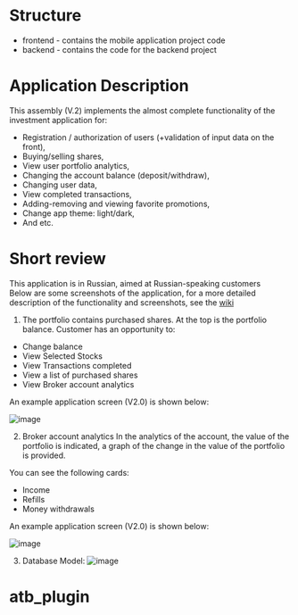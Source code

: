 # Structure

* frontend - contains the mobile application project code
* backend - contains the code for the backend project

# Application Description
This assembly (V.2) implements the almost complete functionality of the investment application for:

* Registration / authorization of users (+validation of input data on the front),
* Buying/selling shares,
* View user portfolio analytics,
* Changing the account balance (deposit/withdraw),
* Changing user data,
* View completed transactions,
* Adding-removing and viewing favorite promotions,
* Change app theme: light/dark,
* And etc.

# Short review
This application is in Russian, aimed at Russian-speaking customers </br>
Below are some screenshots of the application, for a more detailed description of the functionality and screenshots, see the [wiki](https://github.com/pvlKryu/Mobile_App_For_Investment/wiki) </br>
1) The portfolio contains purchased shares. At the top is the portfolio balance. Customer has an opportunity to:
- Change balance
- View Selected Stocks
- View Transactions completed
- View a list of purchased shares
- View Broker account analytics

An example application screen (V2.0) is shown below:

![image](https://user-images.githubusercontent.com/57821178/206609724-7e631c72-39bb-49d9-ad28-41090fe2edb2.png)

2) Broker account analytics
In the analytics of the account, the value of the portfolio is indicated, a graph of the change in the value of the portfolio is provided.

You can see the following cards:

- Income
- Refills
- Money withdrawals

An example application screen (V2.0) is shown below:

![image](https://user-images.githubusercontent.com/57821178/206610120-7220796e-fd29-47da-af6a-12f1c028ae4b.png)

3) Database Model:
![image](https://user-images.githubusercontent.com/57821178/206610352-1e9e1bcd-e1cb-4817-bdf8-a87d34f1a617.png)


# atb_plugin
